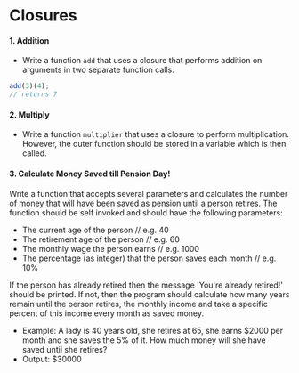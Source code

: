 # Closures

#### 1. Addition

- Write a function `add` that uses a closure that performs addition on arguments in two separate function calls.

```javascript
add(3)(4);
// returns 7
```

#### 2. Multiply

- Write a function `multiplier` that uses a closure to perform multiplication. However, the outer function should be stored in a variable which is then called.

#### 3. Calculate Money Saved till Pension Day!

Write a function that accepts several parameters and calculates the number of money that will have been saved as pension until a person retires. The function should be self invoked and should have the following parameters:

- The current age of the person // e.g. 40
- The retirement age of the person // e.g. 60
- The monthly wage the person earns // e.g. 1000
- The percentage (as integer) that the person saves each month // e.g. 10%

If the person has already retired then the message 'You're already retired!' should be printed.
If not, then the program should calculate how many years remain until the person retires, the monthly income and take a specific percent of this income every month as saved money.

- Example: A lady is 40 years old, she retires at 65, she earns $2000 per month and she saves the 5% of it. How much money will she have saved until she retires?
- Output: $30000
